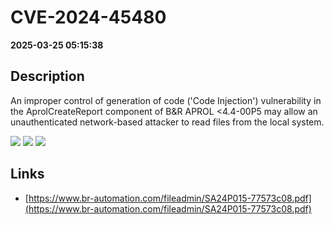 # CVE-2024-45480

**2025-03-25 05:15:38**

## Description
An improper control of generation of code ('Code Injection') vulnerability in the AprolCreateReport component of B&R APROL <4.4-00P5 may allow an unauthenticated network-based attacker to read files from the local system.

![](https://img.shields.io/static/v1?label=Score&message=9.2&color=red)
![](https://img.shields.io/static/v1?label=Severity&message=CRITICAL&color=red)
![](https://img.shields.io/static/v1?label=CWE&message=RCE&color=green)

## Links
- [https://www.br-automation.com/fileadmin/SA24P015-77573c08.pdf](https://www.br-automation.com/fileadmin/SA24P015-77573c08.pdf)
